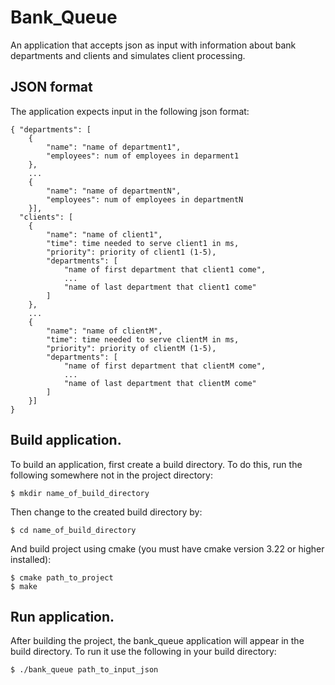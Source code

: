 # Bank_Queue
 An application that accepts json as input with information about bank departments and clients and simulates client processing.

## JSON format
The application expects input in the following json format:
```
{ "departments": [
    {
        "name": "name of department1",
        "employees": num of employees in deparment1
    },
    ...
    {
        "name": "name of departmentN",
        "employees": num of employees in departmentN
    }],
  "clients": [
    {
        "name": "name of client1",
        "time": time needed to serve client1 in ms,
        "priority": priority of client1 (1-5),
        "departments": [
            "name of first department that client1 come",
            ...
            "name of last department that client1 come"
        ]
    },
    ...
    {
        "name": "name of clientM",
        "time": time needed to serve clientM in ms,
        "priority": priority of clientM (1-5),
        "departments": [
            "name of first department that clientM come",
            ...
            "name of last department that clientM come"
        ]
    }]
}
```

## Build application.
To build an application, first create a build directory. To do this, run the following somewhere not in the project directory:
```
$ mkdir name_of_build_directory
```
Then change to the created build directory by:
```
$ cd name_of_build_directory
```
And build project using cmake (you must have cmake version 3.22 or higher installed):
```
$ cmake path_to_project
$ make
```

## Run application.
After building the project, the bank_queue application will appear in the build directory. To run it use the following in your build directory:
```
$ ./bank_queue path_to_input_json
```
